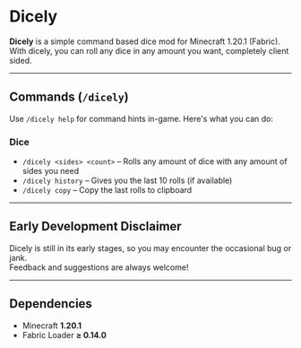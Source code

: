 # Dicely

**Dicely** is a simple command based dice mod for Minecraft 1.20.1 (Fabric).  
With dicely, you can roll any dice in any amount you want, completely client sided. 

---

## Commands (`/dicely`) 

Use `/dicely help` for command hints in-game. Here's what you can do:

### Dice 
- `/dicely <sides> <count>` – Rolls any amount of dice with any amount of sides you need
- `/dicely history` – Gives you the last 10 rolls (if available)
- `/dicely copy` – Copy the last rolls to clipboard

---

## Early Development Disclaimer

Dicely is still in its early stages, so you may encounter the occasional bug or jank.  
Feedback and suggestions are always welcome!

---

## Dependencies

- Minecraft **1.20.1**
- Fabric Loader **≥ 0.14.0**
